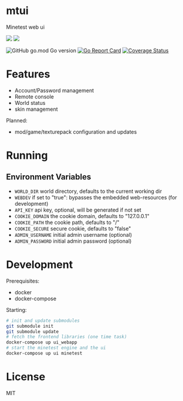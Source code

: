 # mtui

Minetest web ui

![](https://github.com/minetest-go/mtui/workflows/test/badge.svg)
![](https://github.com/minetest-go/mtui/workflows/build/badge.svg)

![GitHub go.mod Go version](https://img.shields.io/github/go-mod/go-version/minetest-go/mtui)
[![Go Report Card](https://goreportcard.com/badge/github.com/minetest-go/mtui)](https://goreportcard.com/report/github.com/minetest-go/mtui)
[![Coverage Status](https://coveralls.io/repos/github/minetest-go/mtui/badge.svg)](https://coveralls.io/github/minetest-go/mtui)

# Features

* Account/Password management
* Remote console
* World status
* skin management

Planned:
* mod/game/texturepack configuration and updates

# Running

## Environment Variables

* `WORLD_DIR` world directory, defaults to the current working dir
* `WEBDEV` if set to "true": bypasses the embedded web-resources (for development)
* `API_KEY` api key, optional, will be generated if not set
* `COOKIE_DOMAIN` the cookie domain, defaults to "127.0.0.1"
* `COOKIE_PATH` the cookie path, defaults to "/"
* `COOKIE_SECURE` secure cookie, defaults to "false"
* `ADMIN_USERNAME` initial admin username (optional)
* `ADMIN_PASSWORD` initial admin password (optional)

# Development

Prerequisites:
* docker
* docker-compose

Starting:
```sh
# init and update submodules
git submodule init
git submodule update
# fetch the frontend libraries (one time task)
docker-compose up ui_webapp
# start the minetest engine and the ui
docker-compose up ui minetest
```

# License

MIT
